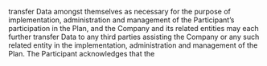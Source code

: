 transfer  Data  amongst  themselves  as  necessary  for  the  purpose  of  implementation,  administration  and
management of the Participant’s participation in the Plan, and the Company and its related entities may
each  further  transfer  Data  to  any  third  parties  assisting  the  Company  or  any  such  related  entity  in  the
implementation,  administration  and  management  of  the  Plan.  The  Participant  acknowledges  that  the